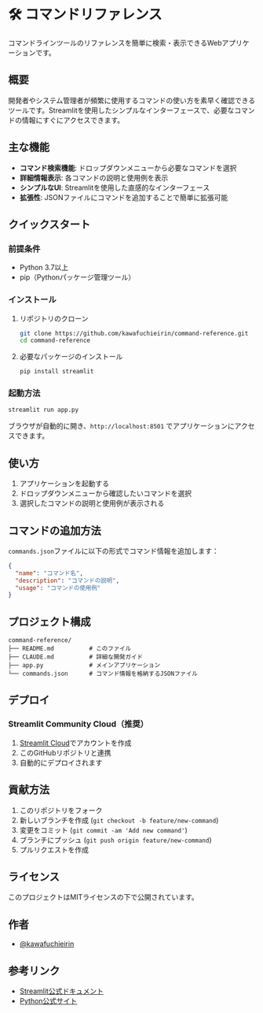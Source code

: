 # 🛠️ コマンドリファレンス

コマンドラインツールのリファレンスを簡単に検索・表示できるWebアプリケーションです。

## 概要

開発者やシステム管理者が頻繁に使用するコマンドの使い方を素早く確認できるツールです。Streamlitを使用したシンプルなインターフェースで、必要なコマンドの情報にすぐにアクセスできます。

## 主な機能

- **コマンド検索機能**: ドロップダウンメニューから必要なコマンドを選択
- **詳細情報表示**: 各コマンドの説明と使用例を表示
- **シンプルなUI**: Streamlitを使用した直感的なインターフェース
- **拡張性**: JSONファイルにコマンドを追加することで簡単に拡張可能

## クイックスタート

### 前提条件

- Python 3.7以上
- pip（Pythonパッケージ管理ツール）

### インストール

1. リポジトリのクローン
   ```bash
   git clone https://github.com/kawafuchieirin/command-reference.git
   cd command-reference
   ```

2. 必要なパッケージのインストール
   ```bash
   pip install streamlit
   ```

### 起動方法

```bash
streamlit run app.py
```

ブラウザが自動的に開き、`http://localhost:8501` でアプリケーションにアクセスできます。

## 使い方

1. アプリケーションを起動する
2. ドロップダウンメニューから確認したいコマンドを選択
3. 選択したコマンドの説明と使用例が表示される

## コマンドの追加方法

`commands.json`ファイルに以下の形式でコマンド情報を追加します：

```json
{
  "name": "コマンド名",
  "description": "コマンドの説明",
  "usage": "コマンドの使用例"
}
```

## プロジェクト構成

```
command-reference/
├── README.md          # このファイル
├── CLAUDE.md          # 詳細な開発ガイド
├── app.py             # メインアプリケーション
└── commands.json      # コマンド情報を格納するJSONファイル
```

## デプロイ

### Streamlit Community Cloud（推奨）

1. [Streamlit Cloud](https://streamlit.io/cloud)でアカウントを作成
2. このGitHubリポジトリと連携
3. 自動的にデプロイされます

## 貢献方法

1. このリポジトリをフォーク
2. 新しいブランチを作成 (`git checkout -b feature/new-command`)
3. 変更をコミット (`git commit -am 'Add new command'`)
4. ブランチにプッシュ (`git push origin feature/new-command`)
5. プルリクエストを作成

## ライセンス

このプロジェクトはMITライセンスの下で公開されています。

## 作者

- [@kawafuchieirin](https://github.com/kawafuchieirin)

## 参考リンク

- [Streamlit公式ドキュメント](https://docs.streamlit.io/)
- [Python公式サイト](https://www.python.org/)